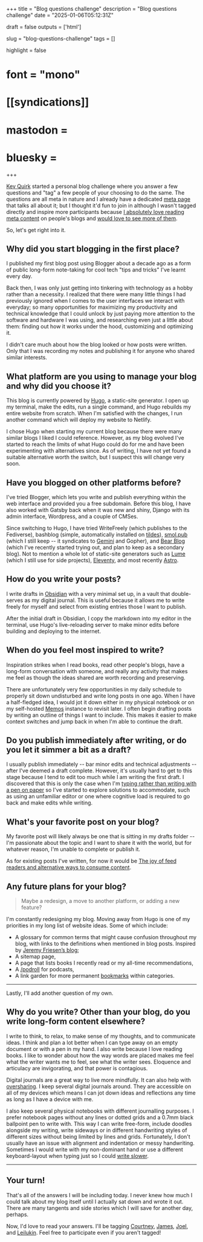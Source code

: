 +++
title = "Blog questions challenge"
description = "Blog questions challenge"
date = "2025-01-06T05:12:31Z"

draft = false
outputs = ['html']

slug = "blog-questions-challenge"
tags = []

highlight = false
# font = "mono"

# [[syndications]]
# mastodon =
# bluesky =
+++

[Kev Quirk](https://kevquirk.com/) started a personal blog challenge where you answer a few questions and "tag" a few people of your choosing to do the same. The questions are all meta in nature and I already have a dedicated [meta page](/meta) that talks all about it; but I thought it'd fun to join in although I wasn't tagged directly and inspire more participants because [I absolutely love reading meta content](https://meta-ring.hedy.dev/) on people's blogs and [would love to see more of them](/posts/meta-pages/).

So, let's get right into it.

## Why did you start blogging in the first place?

I published my first blog post using Blogger about a decade ago as a form of public long-form note-taking for cool tech "tips and tricks" I've learnt every day.

Back then, I was only just getting into tinkering with technology as a hobby rather than a necessity. I realized that there were many little things I had previously ignored when I comes to the user interfaces we interact with everyday; so many opportunities for maximizing my productivity and technical knowledge that I could unlock by just paying more attention to the software and hardware I was using, and researching even just a little about them: finding out how it works under the hood, customizing and optimizing it. 

I didn't care much about how the blog looked or how posts were written. Only that I was recording my notes and publishing it for anyone who shared similar interests.

## What platform are you using to manage your blog and why did you choose it?

This blog is currently powered by [Hugo](https://gohugo.io/), a static-site generator. I open up my terminal, make the edits, run a single command, and Hugo rebuilds my entire website from scratch. When I'm satisfied with the changes, I run another command which will deploy my website to Netlify.

I chose Hugo when starting my current blog because there were many similar blogs I liked I could reference. However, as my blog evolved I've started to reach the limits of what Hugo could do for me and have been experimenting with alternatives since. As of writing, I have not yet found a suitable alternative worth the switch, but I suspect this will change very soon.

## Have you blogged on other platforms before?

I've tried Blogger, which lets you write and publish everything within the web interface and provided you a free subdomain. Before this blog, I have also worked with Gatsby back when it was new and shiny, Django with its admin interface, Wordpress, and a couple of CMSes.

Since switching to Hugo, I have tried WriteFreely (which publishes to the Fediverse), bashblog (simple, automatically installed on [tildes](https://tildeverse.org/)), [smol.pub](https://smol.pub/) (which I still keep -- it syndicates to [Gemini](https://geminiquickst.art/) and Gopher), and [Bear Blog](https://bearblog.dev/) (which I've recently started trying out, and plan to keep as a secondary blog). Not to mention a whole lot of static-site generators such as [Lume](https://lume.land/) (which I still use for side projects), [Eleventy](https://11ty.dev/), and most recently [Astro](https://astro.build/).

## How do you write your posts?

I write drafts in [Obsidian](https://obsidian.md/) with a very minimal set up, in a vault that double-serves as my digital journal. This is useful because it allows me to write freely for myself and select from existing entries those I want to publish.

After the initial draft in Obsidian, I copy the markdown into my editor in the terminal, use Hugo's live-reloading server to make minor edits before building and deploying to the internet.

## When do you feel most inspired to write?

Inspiration strikes when I read books, read other people's blogs, have a long-form conversation with someone, and really any activity that makes me feel as though the ideas shared are worth recording and preserving.

There are unfortunately very few opportunities in my daily schedule to properly sit down undisturbed and write long posts in one ago. When I have a half-fledged idea, I would jot it down either in my physical notebook or on my self-hosted [Memos](https://usememos.com/) instance to revisit later. I often begin drafting posts by writing an outline of things I want to include. This makes it easier to make context switches and jump back in when I'm able to continue the draft.

## Do you publish immediately after writing, or do you let it simmer a bit as a draft?

I usually publish immediately -- bar minor edits and technical adjustments -- after I've deemed a draft complete. However, it's usually hard to get to this stage because I tend to edit too much while I am writing the first draft. I discovered that this is only the case when I'm [typing rather than writing with a pen on paper](/posts/typing-vs-writing/) so I've started to explore solutions to accommodate, such as using an unfamiliar editor or one where cognitive load is required to go back and make edits while writing.

## What's your favorite post on your blog?

My favorite post will likely always be one that is sitting in my drafts folder -- I'm passionate about the topic and I want to share it with the world, but for whatever reason, I'm unable to complete or publish it.

As for existing posts I've written, for now it would be [The joy of feed readers and alternative ways to consume content](https://home.hedy.dev/posts/the-joy-of-feed-readers/).

## Any future plans for your blog?

> Maybe a redesign, a move to another platform, or adding a new feature?

I'm constantly redesigning my blog. Moving away from Hugo is one of my priorities in my long list of website ideas. Some of which include:
- A glossary for common terms that might cause confusion throughout my blog, with links to the definitions when mentioned in blog posts. Inspired by [Jeremy Friesen’s blog](https://takeonrules.com/);
- A sitemap page,
- A page that lists books I recently read or my all-time recommendations,
- A [/podroll](https://slashpages.net/#podroll) for podcasts,
- A link garden for more permanent [bookmarks](/bookmarks) within categories.

---

Lastly, I'll add another question of my own.

## Why do you write? Other than your blog, do you write long-form content elsewhere?

I write to think, to relax, to make sense of my thoughts, and to communicate ideas. I think and plan a lot better when I can type away on an empty document or with a pen in my hand. I also write because I love reading books. I like to wonder about how the way words are placed makes me feel what the writer wants me to feel, see what the writer sees. Eloquence and articulacy are invigorating, and that power is contagious.

Digital journals are a great way to live more mindfully. It can also help with [oversharing](https://www.joanwestenberg.com/the-art-of-not-sharing/). I keep several digital journals around. They are accessible on all of my devices which means I can jot down ideas and reflections any time as long as I have a device with me.

I also keep several physical notebooks with different journalling purposes. I prefer notebook pages without any lines or dotted grids and a 0.7mm black ballpoint pen to write with. This way I can write free-form, include doodles alongside my writing, write sideways or in different handwriting styles of different sizes without being limited by lines and grids. Fortunately, I don't usually have an issue with alignment and indentation or messy handwriting. Sometimes I would write with my non-dominant hand or use a different keyboard-layout when typing just so I could [write slower](/posts/typing-vs-writing/).

---

## Your turn!

That's all of the answers I will be including today. I never knew how much I could talk about my blog itself until I actually sat down and wrote it out. There are many tangents and side stories which I will save for another day, perhaps.

Now, I'd love to read your answers. I'll be tagging [Courtney](https://netigen.com/), [James](https://jamesg.blog/), [Joel](https://joelchrono.xyz/), and [Leilukin](https://leilukin.com/). Feel free to participate even if you aren't tagged!
